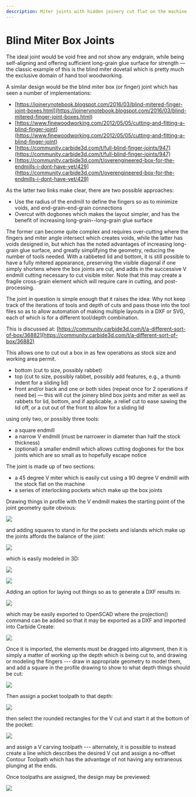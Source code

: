 ```yaml
---
description: Miter joints with hidden joinery cut flat on the machine
---
```


# Blind Miter Box Joints

The ideal joint would be void free and not show any endgrain, while being self-aligning and offering sufficient long-grain glue surface for strength — the classic example of this is the blind miter dovetail which is pretty much the exclusive domain of hand tool woodworking.

A similar design would be the blind miter box (or finger) joint which has seen a number of implementations:

* [https://joinerynotebook.blogspot.com/2016/03/blind-mitered-finger-joint-boxes.html](https://joinerynotebook.blogspot.com/2016/03/blind-mitered-finger-joint-boxes.html)
* [https://www.finewoodworking.com/2012/05/05/cutting-and-fitting-a-blind-finger-joint](https://www.finewoodworking.com/2012/05/05/cutting-and-fitting-a-blind-finger-joint)
* [https://community.carbide3d.com/t/full-blind-finger-joints/947](https://community.carbide3d.com/t/full-blind-finger-joints/947)
* [https://community.carbide3d.com/t/overengineered-box-for-the-endmills-i-dont-have-yet/429](https://community.carbide3d.com/t/overengineered-box-for-the-endmills-i-dont-have-yet/429)

As the latter two links make clear, there are two possible approaches:&#x20;

* Use the radius of the endmill to define the fingers so as to minimize voids, and end-grain–end-grain connections
* Overcut with dogbones which makes the layout simpler, and has the benefit of increasing long-grain--long-grain glue surface

The former can become quite complex and requires over-cutting where the fingers and miter angle intersect which creates voids, while the latter has voids designed in, but which has the noted advantages of increasing long-grain glue surface, and greatly simplifying the geometry, reducing the number of tools needed. With a rabbeted lid and bottom, it is still possible to have a fully mitered appearance, preserving the visible diagonal if one simply shortens where the box joints are cut, and adds in the successive V endmill cutting necessary to cut visible miter. Note that this may create a fragile cross-grain element which will require care in cutting, and post-processing.

The joint in question is simple enough that it raises the idea: Why not keep track of the iterations of tools and depth of cuts and pass those into the tool files so as to allow automation of making multiple layouts in a DXF or SVG, each of which is for a different tool/depth combination.

This is discussed at: [https://community.carbide3d.com/t/a-different-sort-of-box/36882](https://community.carbide3d.com/t/a-different-sort-of-box/36882)

This allows one to cut out a box in as few operations as stock size and working area permit.

* bottom (cut to size, possibly rabbet)
* top (cut to size, possibly rabbet, possibly add features, e.g., a thumb indent for a sliding lid)
* front and/or back and one or both sides (repeat once for 2 operations if need be) — this will cut the joinery blind box joints and miter as well as rabbets for lid, bottom, and if applicable, a relief cut to ease sawing the lid off, or a cut out of the front to allow for a sliding lid

using only two, or possibly three tools:

* a square endmill
* a narrow V endmill (must be narrower in diameter than half the stock thickness)
* (optional) a smaller endmill which allows cutting dogbones for the box joints which are so small as to hopefully escape notice

The joint is made up of two sections:&#x20;

* a 45 degree V miter which is easily cut using a 90 degree V endmill with the stock flat on the machine
* a series of interlocking pockets which make up the box joints

Drawing things in profile with the V endmill makes the starting point of the joint geometry quite obvious:

![](<.gitbook/assets/image (113) (1) (1).png>)

and adding squares to stand in for the pockets and islands which make up the joints affords the balance of the joint:

![](<.gitbook/assets/image (123).png>)

which is easily modeled in 3D:

![](<.gitbook/assets/image (114) (1) (1) (1).png>)

![](<.gitbook/assets/image (119).png>)

Adding an option for laying out things so as to generate a DXF results in:

![](<.gitbook/assets/image (115) (1).png>)

which may be easily exported to OpenSCAD where the projection() command can be added so that it may be exported as a DXF and imported into Carbide Create:

![](<.gitbook/assets/image (121) (1).png>)

Once it is imported, the elements must be dragged into alignment, then it is simply a matter of working up the depth which is being cut to, and drawing or modeling the fingers --- draw in appropriate geometry to model them, and add a square in the profile drawing to show to what depth things should be cut:

![](<.gitbook/assets/image (115) (1) (1) (1).png>)

&#x20;Then assign a pocket toolpath to that depth:

![](<.gitbook/assets/image (117) (1) (1).png>)

then select the rounded rectangles for the V cut and start it at the bottom of the pocket:

![](<.gitbook/assets/image (118) (1).png>)

and assign a V carving toolpath --- alternately, it is possible to instead create a line which describes the desired V cut and assign a no-offset Contour Toolpath which has the advantage of not having any extraneous plunging at the ends.

Once toolpaths are assigned, the design may be previewed:

![](<.gitbook/assets/image (116) (1) (1) (1) (1).png>)

